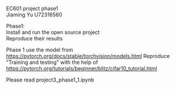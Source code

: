 EC601 project phase1  
Jiaming Yu U72316560

Phase1:  
Install and run the open source project  
Reproduce their results

Phase 1 use the model from https://pytorch.org/docs/stable/torchvision/models.html
Reproduce "Training and testing" with the help of https://pytorch.org/tutorials/beginner/blitz/cifar10_tutorial.html

Please read project3_phase1_1.ipynb
